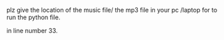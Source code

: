 plz give the location of the music file/ the mp3 file in your pc /laptop for to run the python file.

in line number 33.
